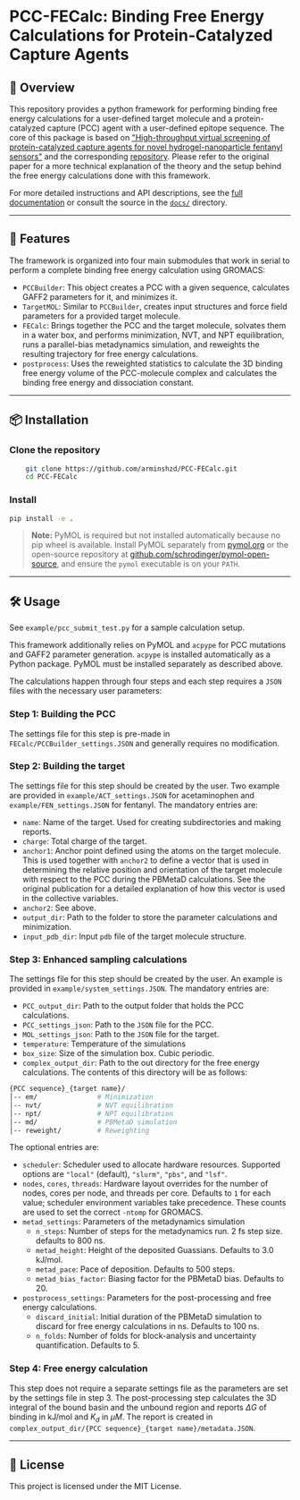 # PCC-FECalc: Binding Free Energy Calculations for Protein-Catalyzed Capture Agents

## 📖 Overview

This repository provides a python framework for performing binding free energy calculations for a user-defined target molecule and a protein-catalyzed capture (PCC) agent with a user-defined epitope sequence. The core of this package is based on ["High-throughput virtual screening of protein-catalyzed capture agents for novel hydrogel-nanoparticle fentanyl sensors"](10.26434/chemrxiv-2025-psxft) and the corresponding [repository](https://github.com/Ferg-Lab/FEN-HTVS). Please refer to the original paper for a more technical explanation of the theory and the setup behind the free energy calculations done with this framework.

For more detailed instructions and API descriptions, see the [full documentation](https://arminshzd.github.io/PCC-FECalc/) or consult the source in the [`docs/`](docs/) directory.

---

## 🚀 Features

The framework is organized into four main submodules that work in serial to perform a complete binding free energy calculation using GROMACS:

- `PCCBuilder`: This object creates a PCC with a given sequence, calculates GAFF2 parameters for it, and minimizes it.
- `TargetMOL`: Similar to `PCCBuilder`, creates input structures and force field parameters for a provided target molecule.
- `FECalc`: Brings together the PCC and the target molecule, solvates them in a water box, and performs minimization, NVT, and NPT equilibration, runs a parallel-bias metadynamics simulation, and reweights the resulting trajectory for free energy calculations.
- `postprocess`: Uses the reweighted statistics to calculate the 3D binding free energy volume of the PCC-molecule complex and calculates the binding free energy and dissociation constant.

---

## 📦 Installation

### Clone the repository

``` bash
    git clone https://github.com/arminshzd/PCC-FECalc.git
    cd PCC-FECalc
```

### Install

``` bash
pip install -e .
```

> **Note:** PyMOL is required but not installed automatically because no pip wheel is available. Install PyMOL separately from [pymol.org](https://www.pymol.org/) or the open-source repository at [github.com/schrodinger/pymol-open-source](https://github.com/schrodinger/pymol-open-source), and ensure the `pymol` executable is on your `PATH`.

---

## 🛠 Usage

See `example/pcc_submit_test.py` for a sample calculation setup.

This framework additionally relies on PyMOL and `acpype` for PCC mutations and GAFF2 parameter generation. `acpype` is installed automatically as a Python package. PyMOL must be installed separately as described above.

The calculations happen through four steps and each step requires a `JSON` files with the necessary user parameters:

### Step 1: Building the PCC

The settings file for this step is pre-made in `FECalc/PCCBuilder_settings.JSON` and generally requires no modification.

### Step 2: Building the target

The settings file for this step should be created by the user. Two example are provided in `example/ACT_settings.JSON` for acetaminophen and `example/FEN_settings.JSON` for fentanyl. The mandatory entries are:

- `name`: Name of the target. Used for creating subdirectories and making reports.
- `charge`: Total charge of the target.
- `anchor1`: Anchor point defined using the atoms on the target molecule. This is used together with `anchor2` to define a vector that is used in determining the relative position and orientation of the target molecule with respect to the PCC during the PBMetaD calculations. See the original publication for a detailed explanation of how this vector is used in the collective variables.
- `anchor2`: See above.
- `output_dir`: Path to the folder to store the parameter calculations and minimization.
- `input_pdb_dir`: Input `pdb` file of the target molecule structure.

### Step 3: Enhanced sampling calculations

The settings file for this step should be created by the user. An example is provided in `example/system_settings.JSON`. The mandatory entries are:

- `PCC_output_dir`: Path to the output folder that holds the PCC calculations.
- `PCC_settings_json`: Path to the `JSON` file for the PCC.
- `MOL_settings_json`: Path to the `JSON` file for the target.
- `temperature`: Temperature of the simulations
- `box_size`: Size of the simulation box. Cubic periodic.
- `complex_output_dir`: Path to the out directory for the free energy calculations. The contents of this directory will be as follows:

``` bash
{PCC sequence}_{target name}/
│-- em/               # Minimization
│-- nvt/              # NVT equilibration
│-- npt/              # NPT equilibration
│-- md/               # PBMetaD simulation
│-- reweight/         # Reweighting
```

The optional entries are:

- `scheduler`: Scheduler used to allocate hardware resources. Supported
  options are `"local"` (default), `"slurm"`, `"pbs"`, and `"lsf"`.
- `nodes`, `cores`, `threads`: Hardware layout overrides for the number of
  nodes, cores per node, and threads per core. Defaults to ``1`` for each
  value; scheduler environment variables take precedence. These counts are
  used to set the correct `-ntomp` for GROMACS.
- `metad_settings`: Parameters of the metadynamics simulation
  - `n_steps`: Number of steps for the metadynamics run. 2 fs step size. defaults to 800 ns.
  - `metad_height`: Height of the deposited Guassians. Defaults to 3.0 kJ/mol.
  - `metad_pace`: Pace of deposition. Defaults to 500 steps.
  - `metad_bias_factor`: Biasing factor for the PBMetaD bias. Defaults to 20.
- `postprocess_settings`: Parameters for the post-processing and free energy calculations.
  - `discard_initial`: Initial duration of the PBMetaD simulation to discard for free energy calculations in ns. Defaults to 100 ns.
  - `n_folds`: Number of folds for block-analysis and uncertainty quantification. Defaults to 5.

### Step 4: Free energy calculation

This step does not require a separate settings file as the parameters are set by the settings file in step 3. The post-processing step calculates the 3D integral of the bound basin and the unbound region and reports $\Delta G$ of binding in kJ/mol and $K_d$ in $\mu M$. The report is created in `complex_output_dir/{PCC sequence}_{target name}/metadata.JSON`.

---

## 📜 License

This project is licensed under the MIT License.
